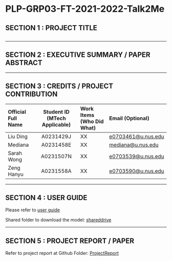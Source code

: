 # PLP-GRP03-FT-2021-2022-Talk2Me

## SECTION 1 : PROJECT TITLE

## 

---

## SECTION 2 : EXECUTIVE SUMMARY / PAPER ABSTRACT

---

## SECTION 3 : CREDITS / PROJECT CONTRIBUTION

| Official Full Name  | Student ID (MTech Applicable)  | Work Items (Who Did What) | Email (Optional) |
| :------------ |:---------------:| :-----| :-----|
|Liu Ding | A0231429J |XX |e0703461@u.nus.edu |
| Mediana | A0231458E |  XX | mediana@u.nus.edu |
|Sarah Wong | A0231507N |XX | e0703539@u.nus.edu |
|Zeng Hanyu | A0231558A|XX |e0703590@u.nus.edu |
---

## SECTION 4 : USER GUIDE

Please refer to [user guide](https://github.com/mediana-medy/PLP-GRP03-FT-2021-2022-Talk2Me)

Shared folder to download the model:
[shareddrive](https://drive.google.com/drive/folders/1Bl9YKyL3kcCkyzXQ8ujgSVzVob9LvhU4?usp=sharing)

---
## SECTION 5 : PROJECT REPORT / PAPER
Refer to project report at Github Folder: [ProjectReport](https://github.com/mediana-medy/PLP-GRP03-FT-2021-2022-Talk2Me)



